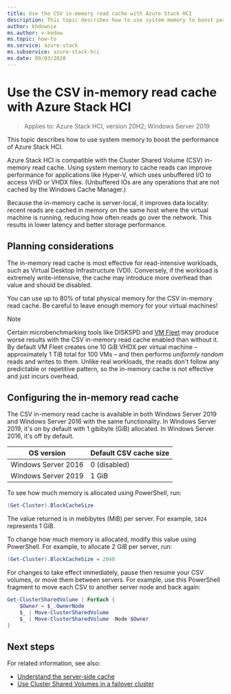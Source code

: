 ```yaml
---
title: Use the CSV in-memory read cache with Azure Stack HCI
description: This topic describes how to use system memory to boost performance.
author: khdownie
ms.author: v-kedow
ms.topic: how-to
ms.service: azure-stack
ms.subservice: azure-stack-hci
ms.date: 09/03/2020
---
```


# Use the CSV in-memory read cache with Azure Stack HCI

> Applies to: Azure Stack HCI, version 20H2; Windows Server 2019

This topic describes how to use system memory to boost the performance of Azure Stack HCI.

Azure Stack HCI is compatible with the Cluster Shared Volume (CSV) in-memory read cache. Using system memory to cache reads can improve performance for applications like Hyper-V, which uses unbuffered I/O to access VHD or VHDX files. (Unbuffered IOs are any operations that are not cached by the Windows Cache Manager.)

Because the in-memory cache is server-local, it improves data locality: recent reads are cached in memory on the same host where the virtual machine is running, reducing how often reads go over the network. This results in lower latency and better storage performance.

## Planning considerations

The in-memory read cache is most effective for read-intensive workloads, such as Virtual Desktop Infrastructure (VDI). Conversely, if the workload is extremely write-intensive, the cache may introduce more overhead than value and should be disabled.

You can use up to 80% of total physical memory for the CSV in-memory read cache. Be careful to leave enough memory for your virtual machines!

  > [!NOTE]
  > Certain microbenchmarking tools like DISKSPD and [VM Fleet](https://github.com/Microsoft/diskspd/tree/master/Frameworks/VMFleet) may produce worse results with the CSV in-memory read cache enabled than without it. By default VM Fleet creates one 10 GiB VHDX per virtual machine – approximately 1 TiB total for 100 VMs – and then performs *uniformly random* reads and writes to them. Unlike real workloads, the reads don't follow any predictable or repetitive pattern, so the in-memory cache is not effective and just incurs overhead.

## Configuring the in-memory read cache

The CSV in-memory read cache is available in both Windows Server 2019 and Windows Server 2016 with the same functionality. In Windows Server 2019, it's on by default with 1 gibibyte (GiB) allocated. In Windows Server 2016, it's off by default.

| OS version          | Default CSV cache size |
|---------------------|------------------------|
| Windows Server 2016 | 0 (disabled)           |
| Windows Server 2019 | 1 GiB                  |

To see how much memory is allocated using PowerShell, run:

```PowerShell
(Get-Cluster).BlockCacheSize
```

The value returned is in mebibytes (MiB) per server. For example, `1024` represents 1 GiB.

To change how much memory is allocated, modify this value using PowerShell. For example, to allocate 2 GiB per server, run:

```PowerShell
(Get-Cluster).BlockCacheSize = 2048
```

For changes to take effect immediately, pause then resume your CSV volumes, or move them between servers. For example, use this PowerShell fragment to move each CSV to another server node and back again:

```PowerShell
Get-ClusterSharedVolume | ForEach {
    $Owner = $_.OwnerNode
    $_ | Move-ClusterSharedVolume
    $_ | Move-ClusterSharedVolume -Node $Owner
}
```

## Next steps

For related information, see also:

- [Understand the server-side cache](../concepts/cache.md)
- [Use Cluster Shared Volumes in a failover cluster](/windows-server/failover-clustering/failover-cluster-csvs#enable-the-csv-cache-for-read-intensive-workloads-optional)
